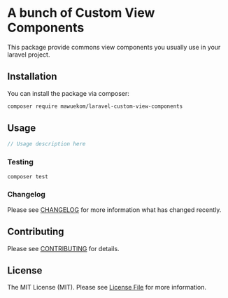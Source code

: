 # A bunch of Custom View Components

This package provide commons view components you usually use in your laravel project.

## Installation

You can install the package via composer:

```bash
composer require mawuekom/laravel-custom-view-components
```

## Usage

```php
// Usage description here
```

### Testing

```bash
composer test
```

### Changelog

Please see [CHANGELOG](CHANGELOG.md) for more information what has changed recently.

## Contributing

Please see [CONTRIBUTING](CONTRIBUTING.md) for details.

## License

The MIT License (MIT). Please see [License File](LICENSE.md) for more information.
